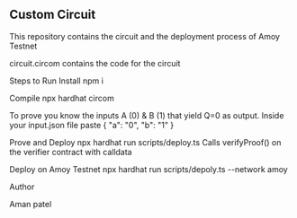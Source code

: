 ## Custom Circuit

This repository contains the circuit and the deployment process of Amoy Testnet

circuit.circom contains the code for the circuit

Steps to Run
Install
npm i

Compile
npx hardhat circom

To prove you know the inputs A (0) & B (1) that yield Q=0 as output.
Inside your input.json file paste { "a": "0", "b": "1" }

Prove and Deploy
npx hardhat run scripts/deploy.ts Calls verifyProof() on the verifier contract with calldata

Deploy on Amoy Testnet
npx hardhat run scripts/depoly.ts --network amoy

Author

Aman patel	
